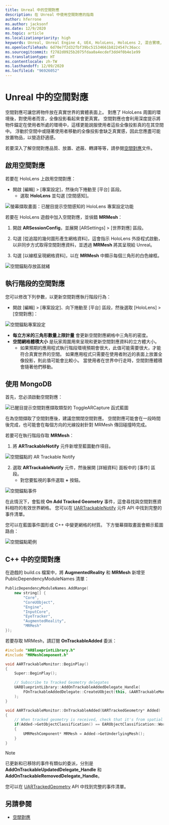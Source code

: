 ```yaml
---
title: Unreal 中的空間對應
description: 在 Unreal 中使用空間對應的指南
author: hferrone
ms.author: jacksonf
ms.date: 12/9/2020
ms.topic: article
ms.localizationpriority: high
keywords: Unreal, Unreal Engine 4, UE4, HoloLens, HoloLens 2, 混合實境, 開發, 功能, 文件, 指南, 全像投影, 空間對應, 混合實境頭戴式裝置, windows 混合實境頭戴式裝置, 虛擬實境頭戴式裝置
ms.openlocfilehash: 6d70e7f2d32fbf39bc51534661b8224547c36acc
ms.sourcegitcommit: f2782d0925b2075fdaa0a4ecdef3dd4f0b4e1e99
ms.translationtype: HT
ms.contentlocale: zh-TW
ms.lasthandoff: 12/09/2020
ms.locfileid: "96926052"
---
```

# <a name="spatial-mapping-in-unreal"></a>Unreal 中的空間對應

空間對應可讓您將物件放在真實世界的實體表面上。 對應了 HoloLens 周圍的環境後，對使用者而言，全像投影看起來會更真實。 空間對應也會利用深度提示將物件錨定在使用者所處的環境中，這樣更能說服使用者這些全像投影真的在其空間中。 浮動於空間中或隨著使用者移動的全像投影會缺乏真實感，因此您應盡可能放置物品，以營造舒適感。

若要深入了解空間對應品質、放置、遮蔽、轉譯等等，請參閱[空間對應](../../design/spatial-mapping.md)文件。

## <a name="enabling-spatial-mapping"></a>啟用空間對應

若要在 HoloLens 上啟用空間對應：
- 開啟 [編輯] > [專案設定]，然後向下捲動至 [平台] 區段。    
    + 選取 **HoloLens** 並勾選 [空間感知]。

![螢幕擷取畫面：已醒目提示空間感知的 HoloLens 專案設定功能](images/unreal-spatial-mapping-img-01.png)

若要在 HoloLens 遊戲中加入空間對應，並偵錯 **MRMesh**：
1. 開啟 **ARSessionConfig**，並展開 [ARSettings] > [世界對應] 區段。 

2. 勾選 [從追蹤的幾何圖形產生網格資料]，這會指示 HoloLens 外掛程式啟動，以非同步方式取得空間對應資料，並透過 **MRMesh** 將其呈現給 Unreal。 
3. 勾選 [以線框呈現網格資料]，以在 **MRMesh** 中顯示每個三角形的白色線框。 

![空間錨點存放區就緒](images/unreal-spatialmapping-arsettings.PNG)


## <a name="spatial-mapping-at-runtime"></a>執行階段的空間對應
您可以修改下列參數，以更新空間對應執行階段行為：

- 開啟 [編輯] > [專案設定]、向下捲動至 [平台] 區段，然後選取 [HoloLens] > [空間對應]： 

![空間錨點專案設定](images/unreal-spatialmapping-projectsettings.PNG)

- **每立方米的三角形數量上限計量** 會更新空間對應網格中三角形的密度。  
- **空間網格體積大小** 是玩家周圍用來呈現和更新空間對應資料的立方體大小。  
    + 如果預期的應用程式執行階段環境預期會很大，此值可能需要很大，才能符合真實世界的空間。 如果應用程式只需要在使用者附近的表面上放置全像投影，則此值可能會比較小。 當使用者在世界中行走時，空間對應體積會隨著他們移動。 

## <a name="working-with-mrmesh"></a>使用 MongoDB

首先，您必須啟動空間對應：

![已醒目提示空間對應擷取類型的 ToggleARCapture 函式藍圖](images/unreal-spatial-mapping-img-02.png)

在為空間擷取了空間對應後，建議您關閉空間對應。  空間對應可能會在一段時間後完成，也可能會在每個方向的光線投射針對 MRMesh 傳回碰撞時完成。

若要可在執行階段存取 **MRMesh**：
1. 將 **ARTrackableNotify** 元件新增至藍圖動作項目。 

![空間錨點的 AR Trackable Notify](images/unreal-spatialmapping-artrackablenotify.PNG)

2. 選取 **ARTrackableNotify** 元件，然後展開 [詳細資料] 面板中的 [事件] 區段。 
    - 對您要監視的事件選取 **+** 按鈕。 

![空間錨點事件](images/unreal-spatialmapping-events.PNG)

在此情況下，會監視 **On Add Tracked Geometry** 事件，這會尋找與空間對應資料相符的有效世界網格。 您可以在 [UARTrackableNotify](https://docs.unrealengine.com/API/Runtime/AugmentedReality/UARTrackableNotifyComponent/index.html) 元件 API 中找到完整的事件清單。 

您可以在藍圖事件圖形或 C++ 中變更網格的材質。 下方螢幕擷取畫面會顯示藍圖路由： 

![空間錨點範例](images/unreal-spatialmapping-example.PNG)

## <a name="spatial-mapping-in-c"></a>C++ 中的空間對應

在遊戲的 build.cs 檔案中，將 **AugmentedReality** 和 **MRMesh** 新增至 PublicDependencyModuleNames 清單：

```cpp
PublicDependencyModuleNames.AddRange(
    new string[] {
        "Core",
        "CoreUObject",
        "Engine",
        "InputCore",    
        "EyeTracker",
        "AugmentedReality",
        "MRMesh"
});
```

若要存取 MRMesh，請訂閱 **OnTrackableAdded** 委派：

```cpp
#include "ARBlueprintLibrary.h"
#include "MRMeshComponent.h"

void AARTrackableMonitor::BeginPlay()
{
    Super::BeginPlay();

    // Subscribe to Tracked Geometry delegates
    UARBlueprintLibrary::AddOnTrackableAddedDelegate_Handle(
        FOnTrackableAddedDelegate::CreateUObject(this, &AARTrackableMonitor::OnTrackableAdded)
    );
}

void AARTrackableMonitor::OnTrackableAdded(UARTrackedGeometry* Added)
{
    // When tracked geometry is received, check that it's from spatial mapping
    if(Added->GetObjectClassification() == EARObjectClassification::World)
    {
        UMRMeshComponent* MRMesh = Added->GetUnderlyingMesh();
    }
}
```

> [!NOTE]
> 已更新和已移除的事件有類似的委派，分別是 **AddOnTrackableUpdatedDelegate_Handle** 和 **AddOnTrackableRemovedDelegate_Handle**。
>
> 您可以在 [UARTrackedGeometry](https://docs.unrealengine.com/API/Runtime/AugmentedReality/UARTrackedGeometry/index.html) API 中找到完整的事件清單。

## <a name="see-also"></a>另請參閱
* [空間對應](../../design/spatial-mapping.md)
